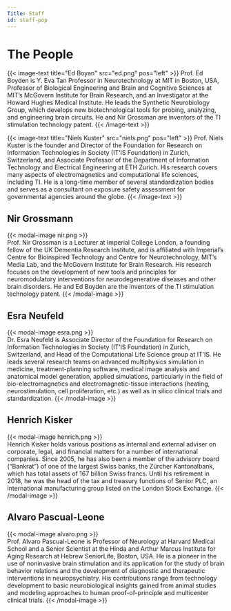 ```yaml
---
Title: Staff
id: staff-pop
---
```

# The People

{{< image-text title="Ed Boyan" src="ed.png" pos="left" >}}
Prof. Ed Boyden is Y. Eva Tan Professor in Neurotechnology at MIT in Boston, USA, Professor of Biological Engineering and Brain and Cognitive Sciences at MIT’s McGovern Institute for Brain Research, and an Investigator at the Howard Hughes Medical Institute. He leads the Synthetic Neurobiology Group, which develops new biotechnological tools for probing, analyzing, and engineering brain circuits. He and Nir Grossman are inventors of the TI stimulation technology patent.
{{< /image-text >}}

{{< image-text title="Niels Kuster" src="niels.png" pos="left" >}}
Prof. Niels Kuster is the founder and Director of the Foundation for Research on Information Technologies in Society (IT’IS Foundation) in Zurich, Switzerland, and Associate Professor of the Department of Information Technology and Electrical Engineering at ETH Zurich. His research covers many aspects of electromagnetics and computational life sciences, including TI. He is a long-time member of several standardization bodies and serves as a consultant on exposure safety assessment for governmental agencies around the globe.
{{< /image-text >}}

## Nir Grossmann

{{< modal-image nir.png >}}
<br>
Prof. Nir Grossman is a Lecturer at Imperial College London, a founding fellow of the UK Dementia Research Institute, and is affiliated with Imperial’s Centre for Bioinspired Technology and Centre for Neurotechnology, MIT’s Media Lab, and the McGovern Institute for Brain Research. His research focuses on the development of new tools and principles for neuromodulatory interventions for neurodegenerative diseases and other brain disorders. He and Ed Boyden are the inventors of the TI stimulation technology patent.
{{< /modal-image >}}

## Esra Neufeld

{{< modal-image esra.png >}}
<br>
Dr. Esra Neufeld is Associate Director of the Foundation for Research on Information Technologies in Society (IT’IS Foundation) in Zurich, Switzerland, and Head of the Computational Life Science group at IT’IS. He leads several research teams on advanced multiphysics simulation in medicine, treatment-planning software, medical image analysis and anatomical model generation, applied simulations, particularly in the field of bio-electromagnetics and electromagnetic-tissue interactions (heating, neurostimulation, cell proliferation, etc.) as well as in silico clinical trials and standardization.
{{< /modal-image >}}

## Henrich Kisker

{{< modal-image henrich.png >}}
<br>
Henrich Kisker holds various positions as internal and external adviser on corporate, legal, and financial matters for a number of international companies. Since 2005, he has also been a member of the advisory board (“Bankrat”) of one of the largest Swiss banks, the Zürcher Kantonalbank, which has total assets of 167 billion Swiss francs. Until his retirement in 2018, he was the head of the tax and treasury functions of Senior PLC, an international manufacturing group listed on the London Stock Exchange.
{{< /modal-image >}}

## Alvaro Pascual-Leone

{{< modal-image alvaro.png >}}
<br>
Prof. Alvaro Pascual-Leone is Professor of Neurology at Harvard Medical School and a Senior Scientist at the Hinda and Arthur Marcus Institute for Aging Research at Hebrew SeniorLife, Boston, USA. He is a pioneer in the use of noninvasive brain stimulation and its application for the study of brain behavior relations and the development of diagnostic and therapeutic interventions in neuropsychiatry. His contributions range from technology development to basic neurobiological insights gained from animal studies and modeling approaches to human proof-of-principle and multicenter clinical trials.
{{< /modal-image >}}
